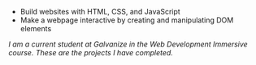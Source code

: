 - Build websites with HTML, CSS, and JavaScript
- Make a webpage interactive by creating and manipulating DOM elements

*I am a current student at Galvanize in the Web Development Immersive course. These are the projects I have completed.*

